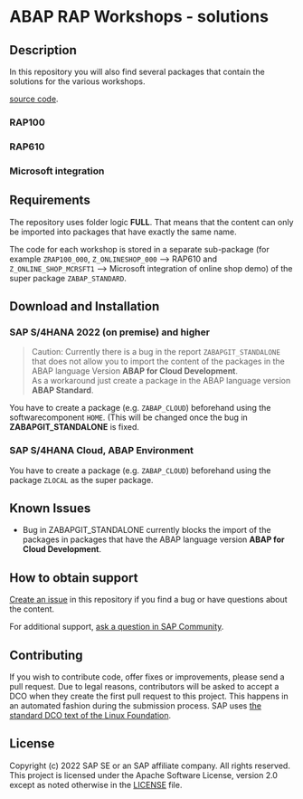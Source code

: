 # ABAP RAP Workshops - solutions

## Description

In this repository you will also find several packages that contain the solutions for the various workshops.  

[source code](/src). 


### RAP100

### RAP610  

### Microsoft integration 

## Requirements

The repository uses folder logic **FULL**. That means that the content can only be imported into packages that have exactly the same name.  

The code for each workshop is stored in a separate sub-package (for example `ZRAP100_000`, `Z_ONLINESHOP_000` --> RAP610 and `Z_ONLINE_SHOP_MCRSFT1` --> Microsoft integration of online shop demo) of the super package `ZABAP_STANDARD`.  

## Download and Installation

### SAP S/4HANA 2022 (on premise) and higher

> Caution: 
> Currently there is a bug in the report `ZABAPGIT_STANDALONE` that does not allow you to import the content of the packages in the ABAP language Version **ABAP for Cloud Development**.  
> As a workaround just create a package in the ABAP language version **ABAP Standard**.  

You have to create a package (e.g. `ZABAP_CLOUD`) beforehand using the softwarecomponent `HOME`.  (This will be changed once the bug in **ZABAPGIT_STANDALONE** is fixed.  

### SAP S/4HANA Cloud, ABAP Environment

You have to create a package (e.g. `ZABAP_CLOUD`) beforehand using the package `ZLOCAL` as the super package. 

## Known Issues

- Bug in ZABAPGIT_STANDALONE currently blocks the import of the packages in packages that have the ABAP language version **ABAP for Cloud Development**.  

## How to obtain support

[Create an issue](https://github.com/SAP-samples/<repository-name>/issues) in this repository if you find a bug or have questions about the content.
 
For additional support, [ask a question in SAP Community](https://answers.sap.com/questions/ask.html).

## Contributing
If you wish to contribute code, offer fixes or improvements, please send a pull request. Due to legal reasons, contributors will be asked to accept a DCO when they create the first pull request to this project. This happens in an automated fashion during the submission process. SAP uses [the standard DCO text of the Linux Foundation](https://developercertificate.org/).

## License
Copyright (c) 2022 SAP SE or an SAP affiliate company. All rights reserved. This project is licensed under the Apache Software License, version 2.0 except as noted otherwise in the [LICENSE](LICENSES/Apache-2.0.txt) file.
